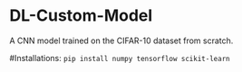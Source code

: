 # DL-Custom-Model
A CNN model trained on the CIFAR-10 dataset from scratch.

#Installations:
`pip install numpy tensorflow scikit-learn`
